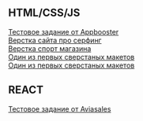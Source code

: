 ## HTML/CSS/JS

[Тестовое задание от Appbooster](https://github.com/bektemirovkam/bektemirovkam.github.io/tree/master/Appbooster) </br>
[Верстка сайта про серфинг](https://github.com/bektemirovkam/bektemirovkam.github.io/tree/master/Go_Surf) </br>
[Верстка спорт магазина](https://github.com/bektemirovkam/bektemirovkam.github.io/tree/master/Sport_magazin)</br>
[Один из первых сверстаных макетов](https://github.com/bektemirovkam/bektemirovkam.github.io/tree/master/multipurprose)</br>
[Один из первых сверстаных макетов](https://github.com/bektemirovkam/bektemirovkam.github.io/tree/master/UNIQUE_TECH)</br>

## REACT

[Тестовое задание от Aviasales](https://github.com/bektemirovkam/bektemirovkam.github.io/tree/master/Aviasales) </br>

